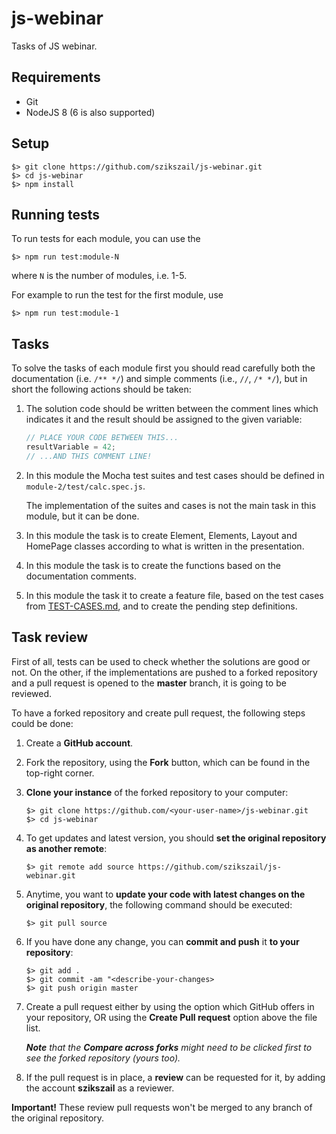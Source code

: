 # js-webinar

Tasks of JS webinar.

## Requirements

* Git
* NodeJS 8 (6 is also supported)

## Setup

```
$> git clone https://github.com/szikszail/js-webinar.git
$> cd js-webinar
$> npm install
```

## Running tests

To run tests for each module, you can use the 

```
$> npm run test:module-N
```

where `N` is the number of modules, i.e. 1-5.

For example to run the test for the first module, use

```
$> npm run test:module-1
```

## Tasks

To solve the tasks of each module first you should read carefully both the documentation (i.e. `/** */`) and simple comments (i.e., `//`, `/* */`), but in short the following actions should be taken:

1. The solution code should be written between the comment lines which indicates it and the result should be assigned to the given variable:

    ```javascript
    // PLACE YOUR CODE BETWEEN THIS...
    resultVariable = 42;    
    // ...AND THIS COMMENT LINE!
    ```
    
1. In this module the Mocha test suites and test cases should be defined in `module-2/test/calc.spec.js`.

   The implementation of the suites and cases is not the main task in this module, but it can be done.
1. In this module the task is to create Element, Elements, Layout and HomePage classes according to what is written in the presentation.
1. In this module the task is to create the functions based on the documentation comments.
1. In this module the task it to create a feature file, based on the test cases from [TEST-CASES.md](/module-5/TEST-CASES.md), and to create the pending step definitions.

## Task review

First of all, tests can be used to check whether the solutions are good or not. On the other, if the implementations are pushed to a forked repository and a pull request is opened to the **master** branch, it is going to be reviewed.

To have a forked repository and create pull request, the following steps could be done:

1. Create a **GitHub account**.
1. Fork the repository, using the **Fork** button, which can be found in the top-right corner.
1. **Clone your instance** of the forked repository to your computer:

    ```
    $> git clone https://github.com/<your-user-name>/js-webinar.git
    $> cd js-webinar
    ```

1. To get updates and latest version, you should **set the original repository as another remote**:

    ```
    $> git remote add source https://github.com/szikszail/js-webinar.git
    ```

1. Anytime, you want to **update your code with latest changes on the original repository**, the following command should be executed:

    ```
    $> git pull source
    ```

1. If you have done any change, you can **commit and push** it **to your repository**:

    ```
    $> git add .
    $> git commit -am "<describe-your-changes>
    $> git push origin master
    ```

1. Create a pull request either by using the option which GitHub offers in your repository, OR using the **Create Pull request** option above the file list.

    _**Note** that the **Compare across forks** might need to be clicked first to see the forked repository (yours too)._

1. If the pull request is in place, a **review** can be requested for it, by adding the account **szikszail** as a reviewer.

**Important!** These review pull requests won't be merged to any branch of the original repository.
